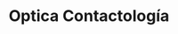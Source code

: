 ---
title: "Optica Contactología"
url: /ciudad-autonoma-de-buenos-aires/optica-contactologia/
shop: óptico
---